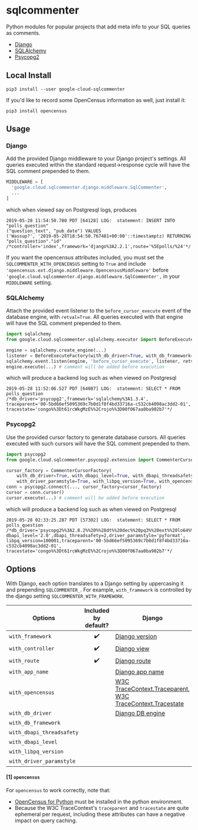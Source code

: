 # sqlcommenter

Python modules for popular projects that add meta info to your SQL queries as comments.

 * [Django](#django)
 * [SQLAlchemy](#sqlalchemy)
 * [Psycopg2](#psycopg2)

## Local Install

```shell
pip3 install --user google-cloud-sqlcommenter
```

If you'd like to record some OpenCensus information as well, just install it:

```shell
pip3 install opencensus
```

## Usage

### Django

Add the provided Django middleware to your Django project's settings. All queries executed within the standard request→response cycle will have the SQL comment prepended to them.

```python
MIDDLEWARE = [
  'google.cloud.sqlcommenter.django.middleware.SqlCommenter',
  ...
]
```

which when viewed say on Postgresql logs, produces
```shell
2019-05-28 11:54:50.780 PDT [64128] LOG:  statement: INSERT INTO "polls_question"
("question_text", "pub_date") VALUES
('Wassup?', '2019-05-28T18:54:50.767481+00:00'::timestamptz) RETURNING
"polls_question"."id" /*controller='index',framework='django%3A2.2.1',route='%5Epolls/%24'*/
```
If you want the opencensus attributes included, you must set the
``SQLCOMMENTER_WITH_OPENCENSUS`` setting to ``True`` and include
``'opencensus.ext.django.middleware.OpencensusMiddleware'`` before
``'google.cloud.sqlcommenter.django.middleware.SqlCommenter',`` in your ``MIDDLEWARE``
setting.

### SQLAlchemy

Attach the provided event listener to the `before_cursor_execute` event of the database engine, with `retval=True`. All queries executed with that engine will have the SQL comment prepended to them.

```python
import sqlalchemy
from google.cloud.sqlcommenter.sqlalchemy.executor import BeforeExecuteFactory

engine = sqlalchemy.create_engine(...)
listener = BeforeExecuteFactory(with_db_driver=True, with_db_framework=True, with_opencensus=True)
sqlalchemy.event.listen(engine, 'before_cursor_execute', listener, retval=True)
engine.execute(...) # comment will be added before execution
```

which will produce a backend log such as when viewed on Postgresql
```shell
2019-05-28 11:52:06.527 PDT [64087] LOG:  statement: SELECT * FROM polls_question
/*db_driver='psycopg2',framework='sqlalchemy%3A1.3.4',
traceparent='00-5bd66ef5095369c7b0d1f8f4bd33716a-c532cb4098ac3dd2-01',
tracestate='congo%%3Dt61rcWkgMzE%%2Crojo%%3D00f067aa0ba902b7'*/
```

### Psycopg2

Use the provided cursor factory to generate database cursors. All queries executed with such cursors will have the SQL comment prepended to them.

```python
import psycopg2
from google.cloud.sqlcommenter.psycopg2.extension import CommenterCursorFactory

cursor_factory = CommenterCursorFactory(
    with_db_driver=True, with_dbapi_level=True, with_dbapi_threadsafety=True,
    with_driver_paramstyle=True, with_libpq_version=True, with_opencensus=True)
conn = psycopg2.connect(..., cursor_factory=cursor_factory)
cursor = conn.cursor()
cursor.execute(...) # comment will be added before execution
```

which will produce a backend log such as when viewed on Postgresql
```shell
2019-05-28 02:33:25.287 PDT [57302] LOG:  statement: SELECT * FROM
polls_question /*db_driver='psycopg2%%3A2.8.2%%20%%28dt%%20dec%%20pq3%%20ext%%20lo64%%29',
dbapi_level='2.0',dbapi_threadsafety=2,driver_paramstyle='pyformat',
libpq_version=100001,traceparent='00-5bd66ef5095369c7b0d1f8f4bd33716a-c532cb4098ac3dd2-01',
tracestate='congo%%3Dt61rcWkgMzE%%2Crojo%%3D00f067aa0ba902b7'*/
```

## Options

With Django, each option translates to a Django setting by uppercasing it and prepending `SQLCOMMENTER_`. For example, `with_framework` is controlled by the django setting `SQLCOMMENTER_WITH_FRAMEWORK`.

| Options | Included by default? | Django | SQLAlchemy | psycopg2 | Notes |
| ------- | :------------------: | ------ | ---------- | -------- | :---: |
| `with_framework` | :heavy_check_mark: | [Django version](https://docs.djangoproject.com/en/stable/releases/)  | [Flask version](http://flask.pocoo.org/) | [Flask version](http://flask.pocoo.org/) |
| `with_controller` | :heavy_check_mark: | [Django view](https://docs.djangoproject.com/en/stable/ref/urlresolvers/#django.urls.ResolverMatch.view_name)  | [Flask endpoint](http://flask.pocoo.org/docs/1.0/api/#flask.Flask.endpoint) | [Flask endpoint](http://flask.pocoo.org/docs/1.0/api/#flask.Flask.endpoint) |
| `with_route` | :heavy_check_mark: | [Django route](https://docs.djangoproject.com/en/stable/ref/urlresolvers/#django.urls.ResolverMatch.route)  | [Flask route](http://flask.pocoo.org/docs/1.0/api/#flask.Flask.route) | [Flask route](http://flask.pocoo.org/docs/1.0/api/#flask.Flask.route) |
| `with_app_name ` | | [Django app name](https://docs.djangoproject.com/en/stable/ref/urlresolvers/#django.urls.ResolverMatch.app_name) | | |
| `with_opencensus` | | [W3C TraceContext.Traceparent](https://www.w3.org/TR/trace-context/#traceparent-field), [W3C TraceContext.Tracestate](https://www.w3.org/TR/trace-context/#tracestate-field) | [W3C TraceContext.Traceparent](https://www.w3.org/TR/trace-context/#traceparent-field), [W3C TraceContext.Tracestate](https://www.w3.org/TR/trace-context/#tracestate-field) | [W3C TraceContext.Traceparent](https://www.w3.org/TR/trace-context/#traceparent-field), [W3C TraceContext.Tracestate](https://www.w3.org/TR/trace-context/#tracestate-field) | [[1]](#1-opencensus)
| `with_db_driver` | | [Django DB engine](https://docs.djangoproject.com/en/stable/ref/settings/#engine) | [SQLAlchemy DB driver](https://docs.sqlalchemy.org/en/13/core/engines.html#database-urls) | [psycopg2 version](http://initd.org/psycopg/docs/) |
| `with_db_framework` | | | [SQLAlchemy version](https://www.sqlalchemy.org/) | |
| `with_dbapi_threadsafety` | | | | [psycopg2 thread safety](http://initd.org/psycopg/docs/module.html#psycopg2.threadsafety) |
| `with_dbapi_level` | | | | [psycopg2 api level](http://initd.org/psycopg/docs/module.html#psycopg2.apilevel) |
| `with_libpq_version` | | | | [psycopg2 libpq version](http://initd.org/psycopg/docs/module.html#psycopg2.__libpq_version__) |
| `with_driver_paramstyle` | | | | [psycopg2 parameter style](http://initd.org/psycopg/docs/module.html#psycopg2.paramstyle) |

#### [1] `opencensus`

For `opencensus` to work correctly, note that:

* [OpenCensus for Python](https://github.com/census-instrumentation/opencensus-python) must be installed in the python environment.
* Because the W3C TraceContext's `traceparent` and `tracestate` are quite ephemeral per request, including these attributes can have a negative impact on query caching.
